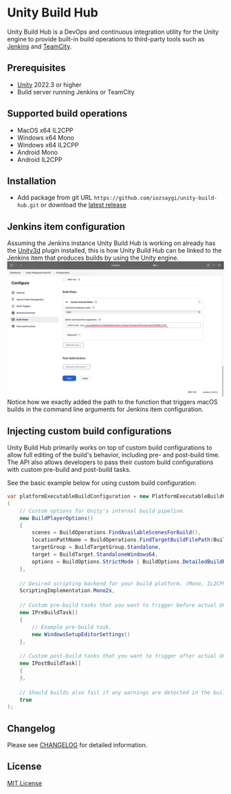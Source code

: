# Unity Build Hub

Unity Build Hub is a DevOps and continuous integration utility for the Unity engine to provide built-in build operations
to third-party tools such as [Jenkins](https://www.jenkins.io/) and [TeamCity](https://www.jetbrains.com/teamcity/).

## Prerequisites

* [Unity](https://unity.com/) 2022.3 or higher
* Build server running Jenkins or TeamCity

## Supported build operations

* MacOS x64 IL2CPP
* Windows x64 Mono
* Windows x64 IL2CPP
* Android Mono
* Android IL2CPP

## Installation

* Add package from git URL ``https://github.com/iozsaygi/unity-build-hub.git`` or download
  the [latest release](https://github.com/iozsaygi/unity-build-hub/releases/latest)

## Jenkins item configuration

Assuming the Jenkins instance Unity Build Hub is working on already has
the [Unity3d](https://plugins.jenkins.io/unity3d-plugin/) plugin installed, this is how Unity Build Hub can be linked to
the Jenkins item that produces builds by using the Unity engine.
![Jenkins Item Configuration](https://github.com/iozsaygi/unity-build-hub/blob/main/Images/JenkinsItemConfiguration.png?raw=true)
Notice how we exactly added the path to the function that triggers macOS builds in the command line arguments for
Jenkins item configuration.

## Injecting custom build configurations

Unity Build Hub primarily works on top of custom build configurations to allow full editing of the build's behavior,
including pre- and post-build time. The API also allows developers to pass their custom build configurations with custom
pre-build and post-build tasks.

See the basic example below for using custom build configuration:

```csharp
var platformExecutableBuildConfiguration = new PlatformExecutableBuildConfiguration
(
    // Custom options for Unity's internal build pipeline.
    new BuildPlayerOptions()
    {
        scenes = BuildOperations.FindAvailableScenesForBuild(),
        locationPathName = BuildOperations.FindTargetBuildFilePath(BuildTarget.StandaloneWindows64),
        targetGroup = BuildTargetGroup.Standalone,
        target = BuildTarget.StandaloneWindows64,
        options = BuildOptions.StrictMode | BuildOptions.DetailedBuildReport
    },

    // Desired scripting backend for your build platform. (Mono, IL2CPP etc.)
    ScriptingImplementation.Mono2x,

    // Custom pre-build tasks that you want to trigger before actual Unity build.
    new IPreBuildTask[]
    {
        // Example pre-build task.
        new WindowsSetupEditorSettings()
    },

    // Custom post-build tasks that you want to trigger after actual Unity build.
    new IPostBuildTask[]
    {
    },

    // Should builds also fail if any warnings are detected in the build log generated by Unity?
    true
);
```

## Changelog

Please see [CHANGELOG](https://github.com/iozsaygi/unity-build-hub/blob/main/CHANGELOG.md) for detailed information.

## License

[MIT License](https://github.com/iozsaygi/unity-build-hub/blob/main/LICENSE)